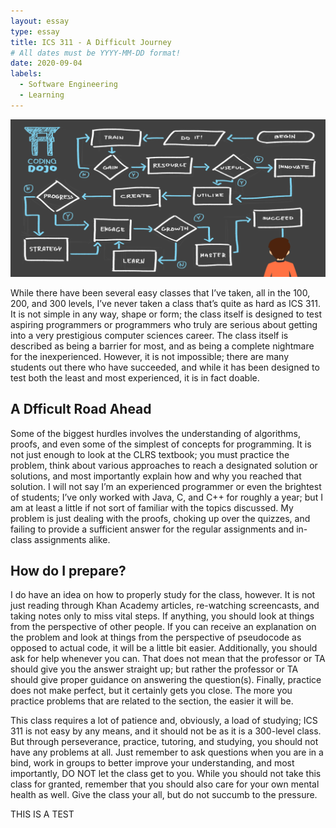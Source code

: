 ```yaml
---
layout: essay
type: essay
title: ICS 311 - A Difficult Journey
# All dates must be YYYY-MM-DD format!
date: 2020-09-04
labels:
  - Software Engineering
  - Learning
---
```


<img class="ui large center floated rounded image" src="/images/Algorithms.png">

While there have been several easy classes that I’ve taken, all in the 100, 200, and 300 levels, I’ve never taken a class that’s quite as hard as ICS 311. It is not simple in any way, shape or form; the class itself is designed to test aspiring programmers or programmers who truly are serious about getting into a very prestigious computer sciences career. The class itself is described as being a barrier for most, and as being a complete nightmare for the inexperienced. However, it is not impossible; there are many students out there who have succeeded, and while it has been designed to test both the least and most experienced, it is in fact doable.

## A Dfficult Road Ahead

Some of the biggest hurdles involves the understanding of algorithms, proofs, and even some of the simplest of concepts for programming. It is not just enough to look at the CLRS textbook; you must practice the problem, think about various approaches to reach a designated solution or solutions, and most importantly explain how and why you reached that solution. I will not say I’m an experienced programmer or even the brightest of students; I’ve only worked with Java, C, and C++ for roughly a year; but I am at least a little if not sort of familiar with the topics discussed.  My problem is just dealing with the proofs, choking up over the quizzes, and failing to provide a sufficient answer for the regular assignments and in-class assignments alike.

## How do I prepare?

I do have an idea on how to properly study for the class, however. It is not just reading through Khan Academy articles, re-watching screencasts, and taking notes only to miss vital steps. If anything, you should look at things from the perspective of other people. If you can receive an explanation on the problem and look at things from the perspective of pseudocode as opposed to actual code, it will be a little bit easier. Additionally, you should ask for help whenever you can. That does not mean that the professor or TA should give you the answer straight up; but rather the professor or TA should give proper guidance on answering the question(s). Finally, practice does not make perfect, but it certainly gets you close. The more you practice problems that are related to the section, the easier it will be.

This class requires a lot of patience and, obviously, a load of studying; ICS 311 is not easy by any means, and it should not be as it is a 300-level class. But through perseverance, practice, tutoring, and studying, you should not have any problems at all. Just remember to ask questions when you are in a bind, work in groups to better improve your understanding, and most importantly, DO NOT let the class get to you. While you should not take this class for granted, remember that you should also care for your own mental health as well. Give the class your all, but do not succumb to the pressure.

THIS IS A TEST
